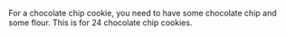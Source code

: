 For a chocolate chip cookie, you need to have some chocolate chip and some flour. This is for 24 chocolate chip cookies. 